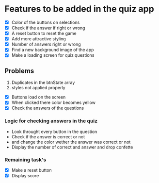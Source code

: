 # Features to be added in the quiz app

- [x] Color of the buttons on selections
- [x] Check if the answer if right or wrong
- [x] A reset button to reset the game
- [x] Add more attractive styling
- [x] Number of answers right or wrong
- [x] Find a new background image of the app
- [x] Make a loading screen for quiz questions

## Problems

1. Duplicates in the btnState array
2. styles not applied properly

- [x] Buttons load on the screen
- [x] When clicked there color becomes yellow
- [x] Check the answers of the questions

### Logic for checking answers in the quiz

- Look throught every button in the question
- Check if the answer is correct or not
- and change the color wether the answer was correct or not
- Display the number of correct and answer and drop confette

### Remaining task's

- [x] Make a reset button
- [x] Display score
